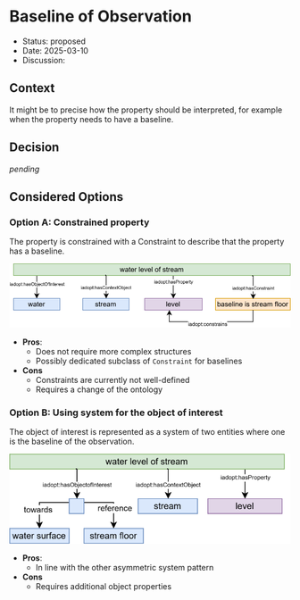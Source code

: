 # Baseline of Observation

* Status: proposed
* Date: 2025-03-10
* Discussion:

## Context

It might be to precise how the property should be interpreted, for example when the property needs to have a baseline.

## Decision

*pending*

## Considered Options

### Option A: Constrained property

The property is constrained with a Constraint to describe that the property has a baseline.

![baseline](https://github.com/i-adopt/patterns/raw/main/adrs/004/baseline.drawio.svg)

* **Pros**:
  * Does not require more complex structures
  * Possibly dedicated subclass of `Constraint` for baselines
* **Cons**
  * Constraints are currently not well-defined
  * Requires a change of the ontology


### Option B: Using system for the object of interest

The object of interest is represented as a system of two entities where one is the baseline of the observation.

![system](https://github.com/i-adopt/patterns/raw/main/adrs/004/systemreference.drawio.svg)

* **Pros**:
  * In line with the other asymmetric system pattern
* **Cons**
  * Requires additional object properties

